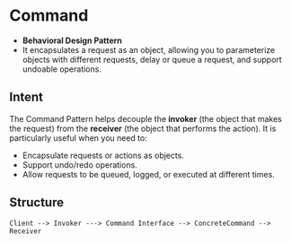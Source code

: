 # Command

- **Behavioral Design Pattern**
- It encapsulates a request as an object, allowing you to parameterize objects with different requests, delay or queue a request, and support undoable operations.

## Intent

The Command Pattern helps decouple the **invoker** (the object that makes the request) from the **receiver** (the object that performs the action). It is particularly useful when you need to:
- Encapsulate requests or actions as objects.
- Support undo/redo operations.
- Allow requests to be queued, logged, or executed at different times.

## Structure
```
Client --> Invoker ---> Command Interface --> ConcreteCommand --> Receiver
```



